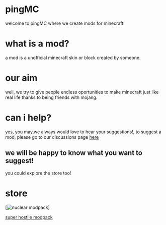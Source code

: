 # pingMC
welcome to pingMC where we create mods for minecraft!
# what is a mod?
a mod is a unofficial minecraft skin or block created by someone.
# our aim
well, we try to give people endless oportunities to make minecraft just like real life thanks to being friends with mojang.
# can i help?
yes, you may,we always would love to hear your suggestions!, to suggest a mod, please go to our discussions page [here](https://github.com/reter695/pingMC/discussions)
## we will be happy to know what you want to suggest!
you could explore the store too!
# store 
 [![nuclear modpack](https://www.curseforge.com/minecraft/modpacks/nukestuffs/download?client=y)]

  
[super hostile modpack](https://www.curseforge.com/minecraft/modpacks/super-hostile-modpack/download?client=y)
